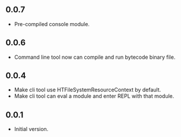 ## 0.0.7

- Pre-compiled console module.

## 0.0.6

- Command line tool now can compile and run bytecode binary file.

## 0.0.4

- Make cli tool use HTFileSystemResourceContext by default.
- Make cli tool can eval a module and enter REPL with that module.

## 0.0.1

- Initial version.
